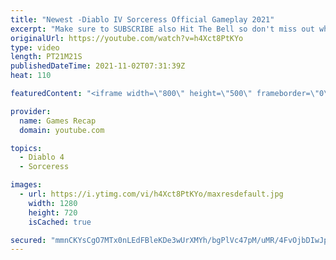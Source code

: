 ```yaml
---
title: "Newest -Diablo IV Sorceress Official Gameplay 2021"
excerpt: "Make sure to SUBSCRIBE also Hit The Bell so don't miss out when we upload new videos! If you like our videos please consider SUBSCRIBE = More ..."
originalUrl: https://youtube.com/watch?v=h4Xct8PtKYo
type: video
length: PT21M21S
publishedDateTime: 2021-11-02T07:31:39Z
heat: 110

featuredContent: "<iframe width=\"800\" height=\"500\" frameborder=\"0\" src=\"https://www.youtube.com/embed/h4Xct8PtKYo\" allow=\"accelerometer; autoplay; encrypted-media; gyroscope; picture-in-picture\" allowfullscreen></iframe>"

provider:
  name: Games Recap
  domain: youtube.com

topics:
  - Diablo 4
  - Sorceress

images:
  - url: https://i.ytimg.com/vi/h4Xct8PtKYo/maxresdefault.jpg
    width: 1280
    height: 720
    isCached: true

secured: "mmnCKYsCgO7MTx0nLEdFBleKDe3wUrXMYh/bgPlVc47pM/uMR/4FvOjbDIwJpKo4JHgsS0Ud15ejEQ+TIsiEpRzW4KUlK1jJTF9UeUF6dc88fpyxDDE8cotHgWrDS2iW/EMe2S+0Arxx6tId2MlFRY5MqEG1ZgbrVecGR28QCwf26sLzKhL+nGpeiEsGf8tHShUS3TCzGH9dLYJ69Uqnm2UiFwcwFJxupGveu0fay3TodjWpYuDdsmNHjcWuNj1uwRifs3RRGXq0xBAKRilJeBUdADheP0i1GnDWhyIqqHYu1c7Be99jiUKTtsxTuq3EmiAA6Uc45ct4sLENl2//aTGDQrhdXbuGo3ssdh/eCzZ+Rz+RJBjQte/k6ZNMRvkxjMWnOkZNwNMrkdeiFX/QP4MHPzB4HepGjTUFaz1HuSM=;jGrAlI7hKqJS0d8TuWgu3g=="
---
```


